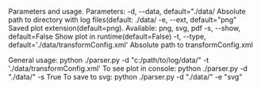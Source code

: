 Parameters and usage.
Parameters:
    -d, --data, default="./data/ Absolute path to directory with log files(default: ./data/
    -e, --ext, default="png" Saved plot extension(default=png). Available: png, svg, pdf
    -s, --show, default=False Show plot in runtime(default=False)
    -t, --type, default='./data/transformConfig.xml' Absolute path to transformConfig.xml
  

General usage:
    python ./parser.py -d "c:/path/to/log/data/" -t './data/transformConfig.xml' 
To see plot in console:
    python ./parser.py -d "./data/" -s True
To save to svg:
    python ./parser.py -d "./data/" -e "svg"